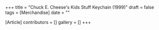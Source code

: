 +++
title = "Chuck E. Cheese's Kids Stuff Keychain (1999)"
draft = false
tags = [Merchandise]
date = ""

[Article]
contributors = []
gallery = []
+++